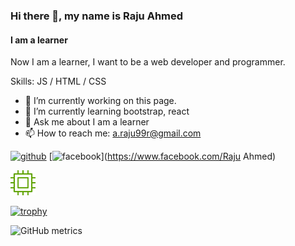 ### Hi there 👋, my name is Raju Ahmed
#### I am a learner
Now I am a learner, I want to be a web developer and programmer.

Skills:  JS / HTML / CSS

- 🔭 I’m currently working on this page. 
- 🌱 I’m currently learning bootstrap, react 
- 💬 Ask me about I am a learner 
- 📫 How to reach me: a.raju99r@gmail.com 


[<img src='https://cdn.jsdelivr.net/npm/simple-icons@3.0.1/icons/github.svg' alt='github' height='40'>](https://github.com/RajuAhmedOrg)  [<img src='https://cdn.jsdelivr.net/npm/simple-icons@3.0.1/icons/facebook.svg' alt='facebook' height='40'>](https://www.facebook.com/Raju Ahmed)  

<a href='https://docs.github.com/en/developers'><img src='https://raw.githubusercontent.com/acervenky/animated-github-badges/master/assets/devbadge.gif' width='40' height='40'></a> 

[![trophy](https://github-profile-trophy.vercel.app/?username=RajuAhmedOrg)](https://github.com/ryo-ma/github-profile-trophy)

![GitHub metrics](https://metrics.lecoq.io/RajuAhmedOrg)  

